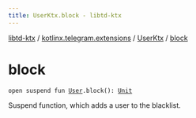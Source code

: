 ```yaml
---
title: UserKtx.block - libtd-ktx
---
```


[libtd-ktx](../../index.html) / [kotlinx.telegram.extensions](../index.html) / [UserKtx](index.html) / [block](./block.html)

# block

`open suspend fun `[`User`](https://tdlibx.github.io/td/docs/org/drinkless/td/libcore/telegram/TdApi.User.html)`.block(): `[`Unit`](https://kotlinlang.org/api/latest/jvm/stdlib/kotlin/-unit/index.html)

Suspend function, which adds a user to the blacklist.

